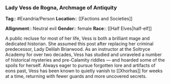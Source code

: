 ### Lady Vess de Rogna, Archmage of Antiquity
**Tag**:: #Exandria/Person
**Location**:: [[Factions and Societies]]

**Allignment**:: Neutral evil
**Gender**:: female
**Race**:: [[Half Elves|half-elf]]

A public recluse for most of her life, Vess is both a brilliant mage and dedicated historian. She assumed this post after replacing her criminal predecessor, Lady Delilah Briarwood. As an instructor at the Soltryce Academy for over two decades, Vess has studied and unraveled a number of historical mysteries and pre-Calamity riddles — and hoarded some of the spoils for herself. Always eager to pursue forgotten lore and artifacts of eons past, Vess has been known to quietly vanish to [[Xhorhas]] for weeks at a time, returning with fewer guards and more uncovered secrets.
